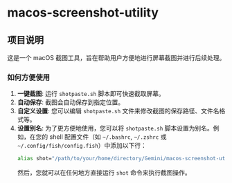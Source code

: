# macos-screenshot-utility

## 项目说明

这是一个 macOS 截图工具，旨在帮助用户方便地进行屏幕截图并进行后续处理。

### 如何方便使用

1.  **一键截图**: 运行 `shotpaste.sh` 脚本即可快速截取屏幕。
2.  **自动保存**: 截图会自动保存到指定位置。
3.  **自定义设置**: 您可以编辑 `shotpaste.sh` 文件来修改截图的保存路径、文件名格式等。
4.  **设置别名**: 为了更方便地使用，您可以将 `shotpaste.sh` 脚本设置为别名。例如，在您的 shell 配置文件（如 `~/.bashrc`, `~/.zshrc` 或 `~/.config/fish/config.fish`）中添加以下行：
    ```bash
    alias shot="/path/to/your/home/directory/Gemini/macos-screenshot-utility/shotpaste.sh"
    ```
    然后，您就可以在任何地方直接运行 `shot` 命令来执行截图操作。